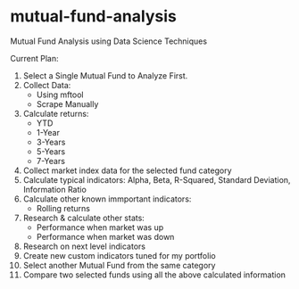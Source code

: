 # mutual-fund-analysis
Mutual Fund Analysis using Data Science Techniques

Current Plan:
1. Select a Single Mutual Fund to Analyze First.
2. Collect Data:
    - Using mftool
    - Scrape Manually
3. Calculate returns:
    - YTD
    - 1-Year
    - 3-Years
    - 5-Years
    - 7-Years
4. Collect market index data for the selected fund category
5. Calculate typical indicators: Alpha, Beta, R-Squared, Standard Deviation, Information Ratio
6. Calculate other known immportant indicators:
    - Rolling returns
7. Research & calculate other stats:
    - Performance when market was up
    - Performance when market was down
8. Research on next level indicators
9. Create new custom indicators tuned for my portfolio
10. Select another Mutual Fund from the same category
11. Compare two selected funds using all the above calculated information

